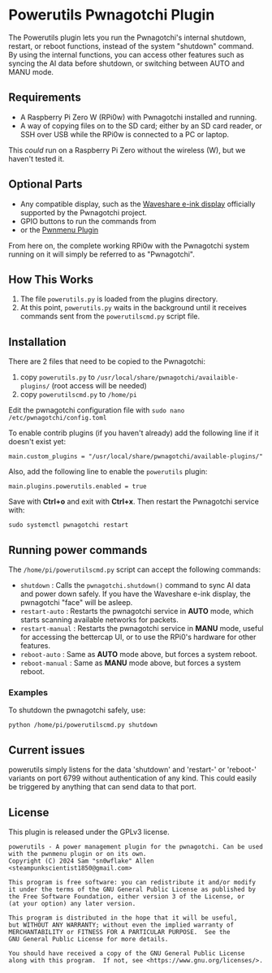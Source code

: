 # Powerutils Pwnagotchi Plugin

The Powerutils plugin lets you run the Pwnagotchi's internal shutdown, restart, or reboot functions, instead of the system "shutdown" command. By using the internal functions, you can access other features such as syncing the AI data before shutdown, or switching between AUTO and MANU mode.

## Requirements

- A Raspberry Pi Zero W (RPi0w) with Pwnagotchi installed and running.
- A way of copying files on to the SD card; either by an SD card reader, or SSH over USB while the RPi0w is connected to a PC or laptop.

This *could* run on a Raspberry Pi Zero without the wireless (W), but we haven't tested it.

## Optional Parts

- Any compatible display, such as the [Waveshare e-ink display](https://www.waveshare.com/wiki/2.13inch_e-Paper_HAT) officially supported by the Pwnagotchi project.
- GPIO buttons to run the commands from
- or the [Pwnmenu Plugin](https://github.com/sn0wflakeAU/pwnmenu)

From here on, the complete working RPi0w with the Pwnagotchi system running on it will simply be referred to as "Pwnagotchi".

## How This Works

1. The file `powerutils.py` is loaded from the plugins directory.
3. At this point, `powerutils.py` waits in the background until it receives commands sent from the `powerutilscmd.py` script file.

## Installation

There are 2 files that need to be copied to the Pwnagotchi:

1. copy `powerutils.py` to `/usr/local/share/pwnagotchi/availaible-plugins/` (root access will be needed)
2. copy `powerutilscmd.py` to `/home/pi`

Edit the pwnagotchi configuration file with `sudo nano /etc/pwnagotchi/config.toml`

To enable contrib plugins (if you haven't already) add the following line if it doesn't exist yet:

```
main.custom_plugins = "/usr/local/share/pwnagotchi/available-plugins/"
```

Also, add the following line to enable the `powerutils` plugin:

```
main.plugins.powerutils.enabled = true
```

Save with **Ctrl+o** and exit with **Ctrl+x**. Then restart the Pwnagotchi service with:

```
sudo systemctl pwnagotchi restart
```

## Running power commands

The `/home/pi/powerutilscmd.py` script can accept the following commands:

- `shutdown` : Calls the `pwnagotchi.shutdown()` command to sync AI data and power down safely. If you have the Waveshare e-ink display, the pwnagotchi "face" will be asleep.
- `restart-auto` : Restarts the pwnagotchi service in **AUTO** mode, which starts scanning available networks for packets.
- `restart-manual` : Restarts the pwnagotchi service in **MANU** mode, useful for accessing the bettercap UI, or to use the RPi0's hardware for other features.
- `reboot-auto` : Same as **AUTO** mode above, but forces a system reboot.
- `reboot-manual` : Same as **MANU** mode above, but forces a system reboot.

### Examples

To shutdown the pwnagotchi safely, use:

```
python /home/pi/powerutilscmd.py shutdown
```

## Current issues

powerutils simply listens for the data 'shutdown' and 'restart-' or 'reboot-' variants on port 6799 without authentication of any kind. This could easily be triggered by anything that can send data to that port.

## License

This plugin is released under the GPLv3 license.


```
powerutils - A power management plugin for the pwnagotchi. Can be used with the pwnmenu plugin or on its own.
Copyright (C) 2024 Sam "sn0wflake" Allen <steampunkscientist1850@gmail.com>

This program is free software: you can redistribute it and/or modify
it under the terms of the GNU General Public License as published by
the Free Software Foundation, either version 3 of the License, or
(at your option) any later version.

This program is distributed in the hope that it will be useful,
but WITHOUT ANY WARRANTY; without even the implied warranty of
MERCHANTABILITY or FITNESS FOR A PARTICULAR PURPOSE.  See the
GNU General Public License for more details.

You should have received a copy of the GNU General Public License
along with this program.  If not, see <https://www.gnu.org/licenses/>.
```
